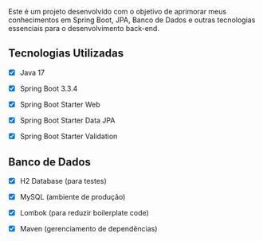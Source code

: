 Este é um projeto desenvolvido com o objetivo de aprimorar meus conhecimentos em Spring Boot, JPA, Banco de Dados e outras tecnologias essenciais para o desenvolvimento back-end.

## __Tecnologias Utilizadas__

- [x] Java 17

- [x] Spring Boot 3.3.4

- [x] Spring Boot Starter Web

- [x] Spring Boot Starter Data JPA

- [x] Spring Boot Starter Validation

## __Banco de Dados__

- [x] H2 Database (para testes)

- [x] MySQL (ambiente de produção)

- [x] Lombok (para reduzir boilerplate code)

- [x] Maven (gerenciamento de dependências)

